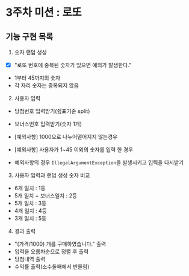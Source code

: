 # 3주차 미션 : 로또

## 기능 구현 목록

1. 숫자 랜덤 생성
- [X] "로또 번호에 중복된 숫자가 있으면 예외가 발생한다." 
- 1부터 45까지의 숫자
- 각 자리 숫자는 중복되지 않음


2. 사용자 입력
- 당첨번호 입력받기(쉼표기준 split)
- 보너스번호 입력받기(숫자 1개)
- [예외사항] 1000으로 나누어떨어지지 않는경우
- [예외사항] 사용자가 1~45 이외의 숫자를 입력 한 경우

- 예외사항의 경우 `IllegalArgumentException`을 발생시키고 입력을 다시받기

3. 사용자 입력과 랜덤 생성 숫자 비교

- 6개 일치 : 1등
- 5개 일치 + 보너스일치 : 2등
- 5개 일치 : 3등
- 4개 일치 : 4등
- 3개 일치 : 5등

4. 결과 출력

- "(가격/1000) 개를 구매하였습니다." 출력
- 입력을 오름차순으로 정렬 후 출력
- 당첨내역 출력
- 수익률 출력(소수둘째에서 반올림)

